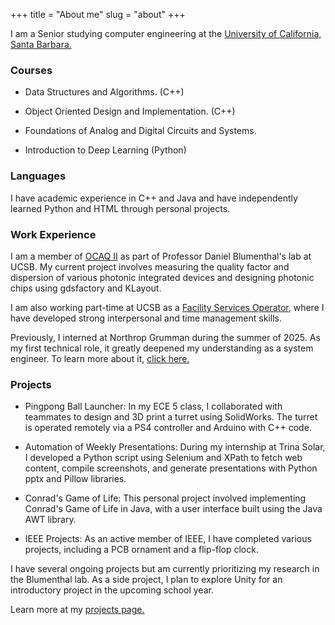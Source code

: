 +++
title = "About me"
slug = "about"
+++

I am a Senior studying computer engineering at the [University of California, Santa Barbara.](https://www.ucsb.edu/)

### Courses

- Data Structures and Algorithms. (C++)

- Object Oriented Design and Implementation. (C++)

- Foundations of Analog and Digital Circuits and Systems.

- Introduction to Deep Learning (Python)

### Languages

I have academic experience in C++ and Java and have independently learned Python and HTML through personal projects.

### Work Experience

I am a member of [OCAQ II](https://ocaqpi.ece.ucsb.edu/) as part of Professor Daniel Blumenthal's lab at UCSB. My current project involves measuring the quality factor and dispersion of various photonic integrated devices and designing photonic chips using gdsfactory and KLayout.

I am also working part-time at UCSB as a [Facility Services Operator](https://conferences.ucsb.edu/student-employment), where I have developed strong interpersonal and time management skills.

Previously, I interned at Northrop Grumman during the summer of 2025. As my first technical role, it greatly deepened my understanding as a system engineer. To learn more about it, [click here.](/experiences/ng)

### Projects

- Pingpong Ball Launcher: In my ECE 5 class, I collaborated with teammates to design and 3D print a turret using SolidWorks. The turret is operated remotely via a PS4 controller and Arduino with C++ code.

- Automation of Weekly Presentations: During my internship at Trina Solar, I developed a Python script using Selenium and XPath to fetch web content, compile screenshots, and generate presentations with Python pptx and Pillow libraries.

- Conrad's Game of Life: This personal project involved implementing Conrad's Game of Life in Java, with a user interface built using the Java AWT library.

- IEEE Projects: As an active member of IEEE, I have completed various projects, including a PCB ornament and a flip-flop clock.

I have several ongoing projects but am currently prioritizing my research in the Blumenthal lab. As a side project, I plan to explore Unity for an introductory project in the upcoming school year.

Learn more at my [projects page.](/projects)